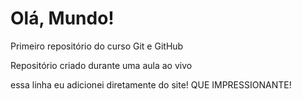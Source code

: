 # Olá, Mundo!
 Primeiro repositório do curso Git e GitHub

 Repositório criado durante uma aula ao vivo
 
 essa linha eu adicionei diretamente do site! QUE IMPRESSIONANTE!

